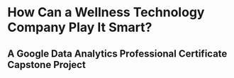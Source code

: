 # How Can a Wellness Technology Company Play It Smart? 

## A Google Data Analytics Professional Certificate Capstone Project


